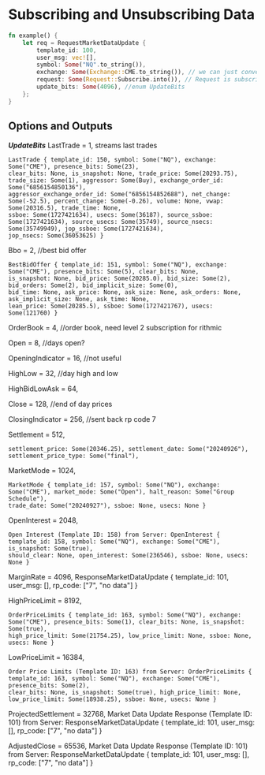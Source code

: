 
# Subscribing and Unsubscribing Data
```rust
fn example() {
    let req = RequestMarketDataUpdate {
        template_id: 100,
        user_msg: vec![],
        symbol: Some("NQ".to_string()),
        exchange: Some(Exchange::CME.to_string()), // we can just convert fund forge exchange object to string
        request: Some(Request::Subscribe.into()), // Request is subscribe or unsubscribe
        update_bits: Some(4096), //enum UpdateBits
    };
}
```
## Options and Outputs
***UpdateBits*** 
LastTrade = 1,
streams last trades
```
LastTrade { template_id: 150, symbol: Some("NQ"), exchange: Some("CME"), presence_bits: Some(23),
clear_bits: None, is_snapshot: None, trade_price: Some(20293.75), trade_size: Some(1), aggressor: Some(Buy), exchange_order_id: Some("6856154850136"),
aggressor_exchange_order_id: Some("6856154852688"), net_change: Some(-52.5), percent_change: Some(-0.26), volume: None, vwap: Some(20316.5), trade_time: None,
ssboe: Some(1727421634), usecs: Some(36187), source_ssboe: Some(1727421634), source_usecs: Some(35749), source_nsecs: Some(35749949), jop_ssboe: Some(1727421634),
jop_nsecs: Some(36053625) }
```

Bbo = 2, //best bid offer
```
BestBidOffer { template_id: 151, symbol: Some("NQ"), exchange: Some("CME"), presence_bits: Some(5), clear_bits: None, 
is_snapshot: None, bid_price: Some(20285.0), bid_size: Some(2), bid_orders: Some(2), bid_implicit_size: Some(0), 
bid_time: None, ask_price: None, ask_size: None, ask_orders: None, ask_implicit_size: None, ask_time: None, 
lean_price: Some(20285.5), ssboe: Some(1727421767), usecs: Some(121760) }
```

OrderBook = 4, //order book, need level 2 subscription for rithmic

Open = 8, //days open?

OpeningIndicator = 16, //not useful

HighLow = 32, //day high and low

HighBidLowAsk = 64,

Close = 128, //end of day prices

ClosingIndicator = 256, //sent back rp code 7

Settlement = 512,
```
settlement_price: Some(20346.25), settlement_date: Some("20240926"), settlement_price_type: Some("final"),
```
MarketMode = 1024,
```
MarketMode { template_id: 157, symbol: Some("NQ"), exchange: Some("CME"), market_mode: Some("Open"), halt_reason: Some("Group Schedule"), 
trade_date: Some("20240927"), ssboe: None, usecs: None }
```
OpenInterest = 2048,
```
Open Interest (Template ID: 158) from Server: OpenInterest { template_id: 158, symbol: Some("NQ"), exchange: Some("CME"), is_snapshot: Some(true), 
should_clear: None, open_interest: Some(236546), ssboe: None, usecs: None }
```
MarginRate = 4096,
ResponseMarketDataUpdate { template_id: 101, user_msg: [], rp_code: ["7", "no data"] }


HighPriceLimit = 8192,
```
OrderPriceLimits { template_id: 163, symbol: Some("NQ"), exchange: Some("CME"), presence_bits: Some(1), clear_bits: None, is_snapshot: Some(true), 
high_price_limit: Some(21754.25), low_price_limit: None, ssboe: None, usecs: None }
```

LowPriceLimit = 16384,
```
Order Price Limits (Template ID: 163) from Server: OrderPriceLimits { template_id: 163, symbol: Some("NQ"), exchange: Some("CME"), presence_bits: Some(2), 
clear_bits: None, is_snapshot: Some(true), high_price_limit: None, low_price_limit: Some(18938.25), ssboe: None, usecs: None }
```

ProjectedSettlement = 32768,
Market Data Update Response (Template ID: 101) from Server: ResponseMarketDataUpdate { template_id: 101, user_msg: [], rp_code: ["7", "no data"] }


AdjustedClose = 65536,
Market Data Update Response (Template ID: 101) from Server: ResponseMarketDataUpdate { template_id: 101, user_msg: [], rp_code: ["7", "no data"] }
